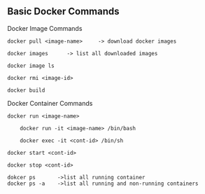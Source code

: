 ## Basic Docker Commands

Docker Image Commands

	docker pull <image-name>     -> download docker images
 
	docker images      -> list all downloaded images
 
	docker image ls
 
	docker rmi <image-id>	
 
	docker build
	

Docker Container Commands
	
	docker run <image-name>
 
		docker run -it <image-name> /bin/bash
  
		docker exec -it <cont-id> /bin/sh
	
	docker start <cont-id>
 
	docker stop <cont-id>
	
	dokcer ps       ->list all running container
	docker ps -a    ->list all running and non-running containers

